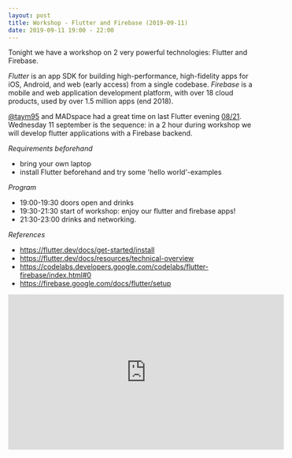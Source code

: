 ```yaml
---
layout: post
title: Workshop - Flutter and Firebase (2019-09-11)
date: 2019-09-11 19:00 - 22:00
---
```

Tonight we have a workshop on 2 very powerful technologies: Flutter and Firebase. 

_Flutter_ is an app SDK for building high-performance, high-fidelity apps for iOS, Android, and web (early access) from a single codebase.
_Firebase_ is a mobile and web application development platform, with over 18 cloud products, used by over 1.5 million apps (end 2018). 

[@taym95](https://twitter.com/taym95) and MADspace had a great time on last Flutter evening [08/21](https://www.madspace.nl/2019/08/21/Aankondiging_FlutterIntroNight.html). 
 Wednesday 11 september is the sequence: in a 2 hour during workshop we will develop flutter applications with a Firebase backend. 

_Requirements beforehand_

 - bring your own laptop
 - install Flutter beforehand and try some 'hello world'-examples
  
_Program_

- 19:00-19:30  doors open and drinks
- 19:30-21:30  start of workshop: enjoy our flutter and firebase apps!
- 21:30-23:00  drinks and networking. 
 
_References_
 
 - https://flutter.dev/docs/get-started/install
 - https://flutter.dev/docs/resources/technical-overview
 - https://codelabs.developers.google.com/codelabs/flutter-firebase/index.html#0
 - https://firebase.google.com/docs/flutter/setup
 
<iframe width="560" height="315" src="https://www.youtube.com/embed/DqJ_KjFzL9I" frameborder="0" 
allow="accelerometer; autoplay; encrypted-media; gyroscope; picture-in-picture" allowfullscreen></iframe>
 